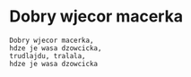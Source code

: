 # Dobry wjecor macerka

```
Dobry wjecor macerka,
hdze je wasa dzowcicka,
trudlajdu, tralala,
hdze je wasa dzowcicka
```
